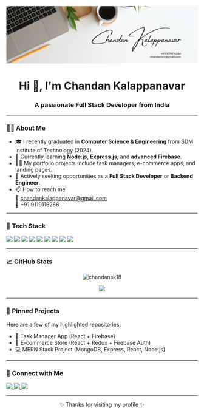 <!-- Profile Header -->
  <img src="https://raw.githubusercontent.com/chandansk18/chandansk18/main/profile-pic.png" alt="Chandan Kalappanavar"  width="1000"/>
</p>
<h1 align="center">Hi 👋, I'm Chandan Kalappanavar</h1>
<h3 align="center">A passionate Full Stack Developer from India</h3>
<p align="center">

---

### 🧑‍💻 About Me

- 🎓 I recently graduated in **Computer Science & Engineering** from SDM Institute of Technology (2024).
- 🌱 Currently learning **Node.js**, **Express.js**, and **advanced Firebase**.
- 👨‍💻 My portfolio projects include task managers, e-commerce apps, and landing pages.
- 💼 Actively seeking opportunities as a **Full Stack Developer** or **Backend Engineer**.
- 📫 How to reach me:  
  📧 chandankalappanavar@gmail.com  
  📱 +91 9119116266

---

### 🚀 Tech Stack

<p align="left">
  <img src="https://img.shields.io/badge/HTML5-%23E34F26?style=for-the-badge&logo=html5&logoColor=white"/>
  <img src="https://img.shields.io/badge/CSS3-%231572B6?style=for-the-badge&logo=css3&logoColor=white"/>
  <img src="https://img.shields.io/badge/JavaScript-%23F7DF1E?style=for-the-badge&logo=javascript&logoColor=black"/>
  <img src="https://img.shields.io/badge/React-%2361DAFB?style=for-the-badge&logo=react&logoColor=black"/>
  <img src="https://img.shields.io/badge/Node.js-%23339933?style=for-the-badge&logo=node.js&logoColor=white"/>
  <img src="https://img.shields.io/badge/Express.js-%23000000?style=for-the-badge&logo=express&logoColor=white"/>
  <img src="https://img.shields.io/badge/Firebase-%23FFCA28?style=for-the-badge&logo=firebase&logoColor=black"/>
  <img src="https://img.shields.io/badge/MongoDB-%2347A248?style=for-the-badge&logo=mongodb&logoColor=white"/>
  <img src="https://img.shields.io/badge/Tailwind-%2306B6D4?style=for-the-badge&logo=tailwindcss&logoColor=white"/>
</p>

---

### 📈 GitHub Stats

<p align="center">
  <img src="https://github-readme-stats.vercel.app/api?username=chandansk18&show_icons=true&theme=radical" alt="chandansk18" />
</p>
<p align="center">
  <img src="https://streak-stats.demolab.com/?user=chandansk18&theme=radical&hide_border=false" />
</p>

---

### 📌 Pinned Projects

Here are a few of my highlighted repositories:

- 📝 Task Manager App (React + Firebase)  
- 🛒 E-commerce Store (React + Redux + Firebase Auth)  
- 💻 MERN Stack Project (MongoDB, Express, React, Node.js)

---

### 🔗 Connect with Me

<p align="left">
  <a href="https://www.linkedin.com/in/chandan-kalappanavar/" target="_blank">
    <img src="https://img.shields.io/badge/LinkedIn-%230077B5.svg?&style=for-the-badge&logo=linkedin&logoColor=white" />
  </a>
  <a href="mailto:chandankalappanavar@gmail.com">
    <img src="https://img.shields.io/badge/Gmail-D14836?style=for-the-badge&logo=gmail&logoColor=white" />
  </a>
  <a href="https://github.com/chandansk18" target="_blank">
    <img src="https://img.shields.io/badge/GitHub-%2312100E.svg?&style=for-the-badge&logo=github&logoColor=white" />
  </a>
</p>

---

<p align="center">✨ Thanks for visiting my profile ✨</p>
